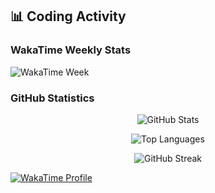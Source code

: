 

## 📊 Coding Activity

### WakaTime Weekly Stats
![WakaTime Week](https://github-readme-stats.vercel.app/api/wakatime?username=dnneeep&layout=compact&theme=radical&range=last_7_days)

### GitHub Statistics
<div align="center">
  
![GitHub Stats](https://github-readme-stats.vercel.app/api?username=huseinmirahmatov&show_icons=true&theme=radical&include_all_commits=true)

![Top Languages](https://github-readme-stats.vercel.app/api/top-langs/?username=huseinmirahmatov&layout=compact&theme=radical&hide_border=true)

![GitHub Streak](https://streak-stats.demolab.com?user=huseinmirahmatov&theme=radical&hide_border=true)

</div>

[![WakaTime Profile](https://wakatime.com/badge/user/dnneep.svg)](https://wakatime.com/@dnneeep)
